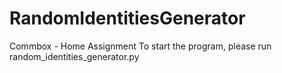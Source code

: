 # RandomIdentitiesGenerator
Commbox - Home Assignment
To start the program, please run random_identities_generator.py
